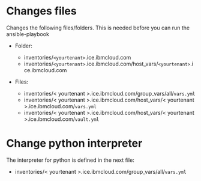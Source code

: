 # Changes files
Changes the following files/folders. This is needed before you can run the ansible-playbook

- Folder:
    - inventories/`<yourtenant>`.ice.ibmcloud.com
    - inventories/`<yourtenant>`.ice.ibmcloud.com/host_vars/`<yourtenant>`.ice.ibmcloud.com

- Files:
    - inventories/< yourtenant >.ice.ibmcloud.com/group_vars/all/`vars.yml`
    - inventories/< yourtenant >.ice.ibmcloud.com/host_vars/< yourtenant >.ice.ibmcloud.com/`vars.yml`
    - inventories/< yourtenant >.ice.ibmcloud.com/host_vars/< yourtenant >.ice.ibmcloud.com/`vault.yml`

# Change python interpreter
The interpreter for python is defined in the next file:

- inventories/< yourtenant >.ice.ibmcloud.com/group_vars/all/`vars.yml`
